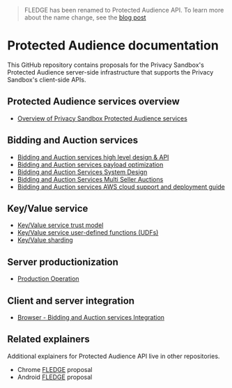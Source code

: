 > FLEDGE has been renamed to Protected Audience API. To learn more about the name change, see the [blog post](https://privacysandbox.com/intl/en_us/news/protected-audience-api-our-new-name-for-fledge)

# Protected Audience documentation

This GitHub repository contains proposals for the Privacy Sandbox's
Protected Audience server-side infrastructure that supports the Privacy
Sandbox's client-side APIs.

## Protected Audience services overview

* [Overview of Privacy Sandbox Protected Audience services](trusted_services_overview.md)

## Bidding and Auction services

* [Bidding and Auction services high level design & API](bidding_auction_services_api.md)
* [Bidding and Auction services payload optimization](https://github.com/privacysandbox/fledge-docs/blob/main/bidding-auction-services-payload-optimization.md)
* [Bidding and Auction Services System Design](bidding_auction_services_system_design.md)
* [Bidding and Auction Services Multi Seller Auctions](https://github.com/privacysandbox/fledge-docs/blob/main/bidding_auction_services_multi_seller_auctions.md)
* [Bidding and Auction services AWS cloud support and deployment guide](bidding_auction_services_aws_guide.md)

## Key/Value service

* [Key/Value service trust model](key_value_service_trust_model.md)
* [Key/Value service user-defined functions (UDFs)](key_value_user_defined_functions.md)
* [Key/Value sharding](key_value_sharding.md)

## Server productionization

* [Production Operation](production_operation.md)

## Client and server integration

* [Browser - Bidding and Auction services Integration](https://github.com/WICG/turtledove/blob/main/FLEDGE_browser_bidding_and_auction_API.md)

## Related explainers

Additional explainers for Protected Audience API live in other repositories.

* Chrome [FLEDGE](https://github.com/WICG/turtledove/blob/main/FLEDGE.md) proposal
* Android [FLEDGE](https://developer.android.com/design-for-safety/privacy-sandbox/fledge) proposal

